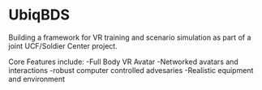 # UbiqBDS
Building a framework for VR training and scenario simulation as part of a joint UCF/Soldier Center project.

Core Features include:
-Full Body VR Avatar
-Networked avatars and interactions
-robust computer controlled advesaries
-Realistic equipment and environment
